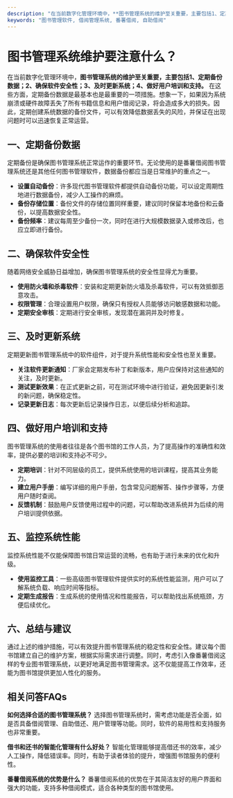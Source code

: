 ```yaml
---
description: "在当前数字化管理环境中，**图书管理系统的维护至关重要，主要包括1、定期备份数据；2、确保软件安全性；3、及时更新系统；4、做好用户培训和支持。** 在这些方面，定期备份数据是最基本也是最重要的一项措施。想象一下，如果因为系统崩溃或硬件故障丢失了所有书籍信息和用户借阅记录，将会造成多大的损失。因此，定期创建系统数据的备份文件，可以有效降低数据丢失的风险，并保证在出现问题时可以迅速恢复正常运营。"
keywords: "图书管理软件, 借阅管理系统, 番薯借阅, 自助借阅"
---
```

# 图书管理系统维护要注意什么？

在当前数字化管理环境中，**图书管理系统的维护至关重要，主要包括1、定期备份数据；2、确保软件安全性；3、及时更新系统；4、做好用户培训和支持。** 在这些方面，定期备份数据是最基本也是最重要的一项措施。想象一下，如果因为系统崩溃或硬件故障丢失了所有书籍信息和用户借阅记录，将会造成多大的损失。因此，定期创建系统数据的备份文件，可以有效降低数据丢失的风险，并保证在出现问题时可以迅速恢复正常运营。

## 一、定期备份数据
定期备份是确保图书管理系统正常运作的重要环节。无论使用的是番薯借阅图书管理系统还是其他任何图书管理软件，数据备份都应当是日常维护的重点之一。

- **设置自动备份**：许多现代图书管理软件都提供自动备份功能，可以设定周期性地进行数据备份，减少人工操作的麻烦。
- **备份存储位置**：备份文件的存储位置同样重要，建议同时保留本地备份和云备份，以提高数据安全性。
- **备份频率**：建议每周至少备份一次，同时在进行大规模数据录入或修改后，也应立即进行备份。

## 二、确保软件安全性
随着网络安全威胁日益增加，确保图书管理系统的安全性显得尤为重要。

- **使用防火墙和杀毒软件**：安装和定期更新防火墙及杀毒软件，可以有效抵御恶意攻击。
- **权限管理**：合理设置用户权限，确保只有授权人员能够访问敏感数据和功能。
- **定期安全审核**：定期进行安全审核，发现潜在漏洞并及时修复。

## 三、及时更新系统
定期更新图书管理系统中的软件组件，对于提升系统性能和安全性也至关重要。

- **关注软件更新通知**：厂家会定期发布补丁和新版本，用户应保持对这些通知的关注，及时更新。
- **测试更新效果**：在正式更新之前，可在测试环境中进行验证，避免因更新引发的新问题，确保稳定性。
- **记录更新日志**：每次更新后记录操作日志，以便后续分析和追踪。

## 四、做好用户培训和支持
图书管理系统的使用者往往是各个图书馆的工作人员，为了提高操作的准确性和效率，提供必要的培训和支持必不可少。

- **定期培训**：针对不同层级的员工，提供系统使用的培训课程，提高其业务能力。
- **建立用户手册**：编写详细的用户手册，包含常见问题解答、操作步骤等，方便用户随时查阅。
- **反馈机制**：鼓励用户反馈使用过程中的问题，可以帮助改进系统并为后续的用户培训提供依据。

## 五、监控系统性能
监控系统性能不仅能保障图书馆日常运营的流畅，也有助于进行未来的优化和升级。

- **使用监控工具**：一些高级图书管理软件提供实时的系统性能监测，用户可以了解系统负载、响应时间等指标。
- **定期生成报告**：生成系统的使用情况和性能报告，可以帮助找出系统瓶颈，方便后续优化。

## 六、总结与建议
通过上述的维护措施，可以有效提升图书管理系统的稳定性和安全性。建议每个图书馆建立自己的维护方案，根据实际需求进行调整。同时，考虑引入像番薯借阅这样的专业图书管理系统，以更好地满足图书管理需求。这不仅能提高工作效率，还能为图书馆提供更加人性化的服务。

## 相关问答FAQs
**如何选择合适的图书管理系统？**
选择图书管理系统时，需考虑功能是否全面，如是否具备借阅管理、自助借还、用户管理等功能。同时，软件的易用性和支持服务也非常重要。

**借书和还书的智能化管理有什么好处？**
智能化管理能够提高借还书的效率，减少人工操作，降低错误率。同时，有助于读者体验的提升，增强图书馆服务的便利性。

**番薯借阅系统的优势是什么？**
番薯借阅系统的优势在于其简洁友好的用户界面和强大的功能，支持多种借阅模式，适合各种类型的图书馆使用。
